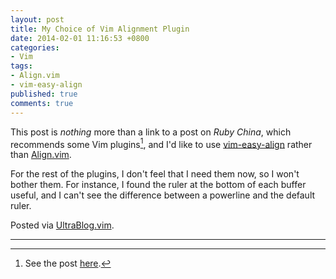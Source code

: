 ```yaml
---
layout: post
title: My Choice of Vim Alignment Plugin
date: 2014-02-01 11:16:53 +0800
categories:
- Vim
tags:
- Align.vim
- vim-easy-align
published: true
comments: true
---
```


This post is *nothing* more than a link to a post on *Ruby China*,
which recommends some Vim plugins[^src], and I'd like to use
[vim-easy-align] rather than [Align.vim].

For the rest of the plugins, I don't feel that I need them now, so I
won't bother them. For instance, I found the ruler at the bottom of
each buffer useful, and I can't see the difference between a powerline
and the default ruler.

Posted via [UltraBlog.vim].

---
[^src]: See the post [here][src].

[src]: https://ruby-china.org/topics/13350
[vim-easy-align]: https://github.com/junegunn/vim-easy-align "vim-easy-align"
[Align.vim]: http://www.drchip.org/astronaut/vim/align.html "Align.vim"
[UltraBlog.vim]: http://0x3f.org/blog/ultrablog-as-an-ultimate-vim-blogging-plugin/
